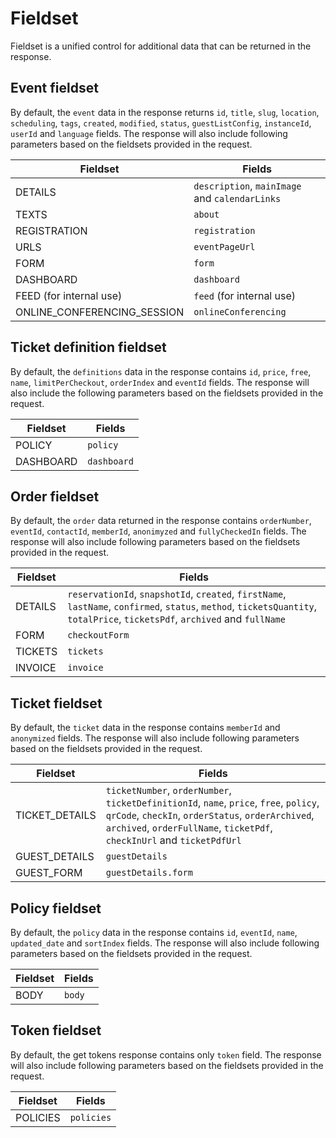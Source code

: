# Fieldset

Fieldset is a unified control for additional data that can be returned in the response. 

## Event fieldset

By default, the `event` data in the response returns `id`, `title`, `slug`, `location`, `scheduling`, `tags`, `created`, `modified`, `status`, `guestListConfig`, `instanceId`, `userId` and `language` fields. 
The response will also include following parameters based on the fieldsets provided in the request.


 | Fieldset                    | Fields                                         |
 |-----------------------------|------------------------------------------------|
 | DETAILS                     | `description`, `mainImage` and `calendarLinks` |
 | TEXTS                       | `about`                                        |
 | REGISTRATION                | `registration`                                 |
 | URLS                        | `eventPageUrl`                                 |
 | FORM                        | `form`                                         |
 | DASHBOARD                   | `dashboard`                                    |
 | FEED (for internal use)     | `feed` (for internal use)                      |
 | ONLINE_CONFERENCING_SESSION | `onlineConferencing`                           |


## Ticket definition fieldset
 
By default, the `definitions` data in the response contains `id`, `price`, `free`, `name`, `limitPerCheckout`, `orderIndex` and `eventId` fields. 
The response will also include the following parameters based on the fieldsets provided in the request.
 
 | Fieldset     | Fields        |
 |--------------|---------------|
 | POLICY       | `policy`      |
 | DASHBOARD    | `dashboard`   |

## Order fieldset

By default, the `order` data returned in the response contains `orderNumber`, `eventId`, `contactId`, `memberId`, `anonimyzed` and `fullyCheckedIn` fields. 
The response will also include following parameters based on the fieldsets provided in the request.

 | Fieldset      | Fields                                                                                                                                                                       |
 |---------------|------------------------------------------------------------------------------------------------------------------------------------------------------------------------------|
 | DETAILS       | `reservationId`, `snapshotId`, `created`, `firstName`, `lastName`, `confirmed`, `status`, `method`, `ticketsQuantity`, `totalPrice`, `ticketsPdf`, `archived` and `fullName` |
 | FORM          | `checkoutForm`                                                                                                                                                               |
 | TICKETS       | `tickets`                                                                                                                                                                    |
 | INVOICE       | `invoice`                                                                                                                                                                    |

## Ticket fieldset

By default, the `ticket` data in the response contains `memberId` and `anonymized` fields. 
The response will also include following parameters based on the fieldsets provided in the request.

 | Fieldset         | Fields                                                                                                                                                                                                                  |
 |------------------|-------------------------------------------------------------------------------------------------------------------------------------------------------------------------------------------------------------------------|
 | TICKET_DETAILS   | `ticketNumber`, `orderNumber`, `ticketDefinitionId`, `name`, `price`, `free`, `policy`, `qrCode`, `checkIn`, `orderStatus`, `orderArchived`, `archived`, `orderFullName`, `ticketPdf`, `checkInUrl`  and `ticketPdfUrl` |
 | GUEST_DETAILS    | `guestDetails`                                                                                                                                                                                                          |
 | GUEST_FORM       | `guestDetails.form`                                                                                                                                                                                                     |

## Policy fieldset

By default, the `policy` data in the response contains `id`, `eventId`, `name`, `updated_date` and `sortIndex` fields. 
The response will also include following parameters based on the fieldsets provided in the request.

 | Fieldset         | Fields                         |
 |------------------|--------------------------------|
 | BODY             | `body`                         |

## Token fieldset

By default, the get tokens response contains only `token` field. 
The response will also include following parameters based on the fieldsets provided in the request.

 | Fieldset         | Fields                         |
 |------------------|--------------------------------|
 | POLICIES         | `policies`                     |
